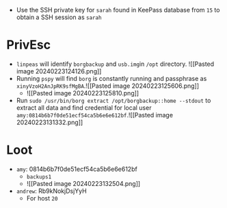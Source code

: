 - Use the SSH private key for `sarah` found in KeePass database from `15` to obtain a SSH session as `sarah`
# PrivEsc
- `linpeas` will identify `borgbackup` and `usb.img`in `/opt` directory. ![[Pasted image 20240223124126.png]]
- Running `pspy` will find `borg` is constantly running and passphrase as `xinyVzoH2AnJpRK9sfMgBA`.![[Pasted image 20240223125606.png]]
	- ![[Pasted image 20240223125810.png]]
- Run `sudo /usr/bin/borg extract /opt/borgbackup::home --stdout` to extract all data and find credential for local user `amy:0814b6b7f0de51ecf54ca5b6e6e612bf`.![[Pasted image 20240223131332.png]]
# Loot
- `amy`: 0814b6b7f0de51ecf54ca5b6e6e612bf
	- `backups1`
	- ![[Pasted image 20240223132504.png]]
- `andrew`: Rb9kNokjDsjYyH
	- For host `20`


